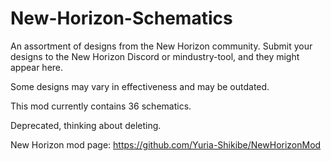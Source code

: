 # New-Horizon-Schematics

An assortment of designs from the New Horizon community. Submit your designs to the New Horizon Discord or mindustry-tool, and they might appear here.

Some designs may vary in effectiveness and may be outdated.

This mod currently contains 36 schematics.

Deprecated, thinking about deleting.

New Horizon mod page:
https://github.com/Yuria-Shikibe/NewHorizonMod
